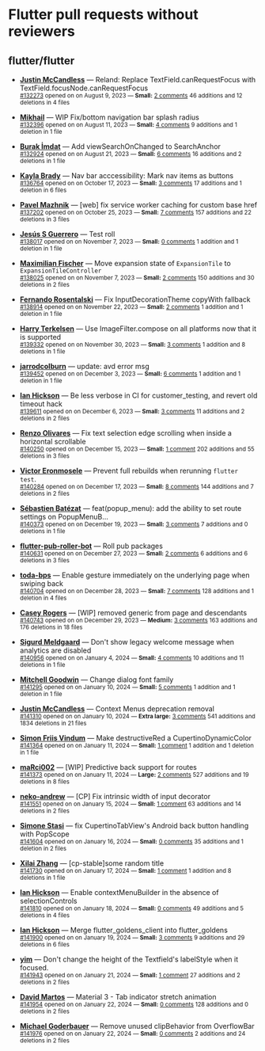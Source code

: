 # Flutter pull requests without reviewers

## flutter/flutter

* **[Justin McCandless](https://github.com/justinmc)** &mdash; Reland: Replace TextField.canRequestFocus with TextField.focusNode.canRequestFocus<br />
    <sub>[#132273](https://github.com/flutter/flutter/pull/132273) opened on on August 9, 2023 &mdash; **Small:** [2 comments](https://github.com/flutter/flutter/pull/132273) 46 additions and 12 deletions in 4 files</sub><br />

* **[Mikhail](https://github.com/mishapark)** &mdash; WIP Fix/bottom navigation bar splash radius<br />
    <sub>[#132396](https://github.com/flutter/flutter/pull/132396) opened on on August 11, 2023 &mdash; **Small:** [4 comments](https://github.com/flutter/flutter/pull/132396) 9 additions and 1 deletion in 1 file</sub><br />

* **[Burak İmdat](https://github.com/burakJs)** &mdash; Add viewSearchOnChanged to SearchAnchor<br />
    <sub>[#132924](https://github.com/flutter/flutter/pull/132924) opened on on August 21, 2023 &mdash; **Small:** [6 comments](https://github.com/flutter/flutter/pull/132924) 16 additions and 2 deletions in 1 file</sub><br />

* **[Kayla Brady](https://github.com/KaylaBrady)** &mdash; Nav bar acccessibility: Mark nav items as buttons<br />
    <sub>[#136764](https://github.com/flutter/flutter/pull/136764) opened on on October 17, 2023 &mdash; **Small:** [3 comments](https://github.com/flutter/flutter/pull/136764) 17 additions and 1 deletion in 6 files</sub><br />

* **[Pavel Mazhnik](https://github.com/p-mazhnik)** &mdash; [web] fix service worker caching for custom base href<br />
    <sub>[#137202](https://github.com/flutter/flutter/pull/137202) opened on on October 25, 2023 &mdash; **Small:** [7 comments](https://github.com/flutter/flutter/pull/137202) 157 additions and 22 deletions in 3 files</sub><br />

* **[Jesús S Guerrero](https://github.com/Jasguerrero)** &mdash; Test roll<br />
    <sub>[#138017](https://github.com/flutter/flutter/pull/138017) opened on on November 7, 2023 &mdash; **Small:** [0 comments](https://github.com/flutter/flutter/pull/138017) 1 addition and 1 deletion in 1 file</sub><br />

* **[Maximilian Fischer](https://github.com/fischerscode)** &mdash; Move expansion state of `ExpansionTile` to `ExpansionTileController`<br />
    <sub>[#138025](https://github.com/flutter/flutter/pull/138025) opened on on November 7, 2023 &mdash; **Small:** [2 comments](https://github.com/flutter/flutter/pull/138025) 150 additions and 30 deletions in 2 files</sub><br />

* **[Fernando Rosentalski](https://github.com/talski)** &mdash; Fix InputDecorationTheme copyWith fallback<br />
    <sub>[#138914](https://github.com/flutter/flutter/pull/138914) opened on on November 22, 2023 &mdash; **Small:** [2 comments](https://github.com/flutter/flutter/pull/138914) 1 addition and 1 deletion in 1 file</sub><br />

* **[Harry Terkelsen](https://github.com/harryterkelsen)** &mdash; Use ImageFilter.compose on all platforms now that it is supported<br />
    <sub>[#139332](https://github.com/flutter/flutter/pull/139332) opened on on November 30, 2023 &mdash; **Small:** [3 comments](https://github.com/flutter/flutter/pull/139332) 1 addition and 8 deletions in 1 file</sub><br />

* **[jarrodcolburn](https://github.com/jarrodcolburn)** &mdash; update: avd error msg<br />
    <sub>[#139452](https://github.com/flutter/flutter/pull/139452) opened on on December 3, 2023 &mdash; **Small:** [6 comments](https://github.com/flutter/flutter/pull/139452) 1 addition and 1 deletion in 1 file</sub><br />

* **[Ian Hickson](https://github.com/Hixie)** &mdash; Be less verbose in CI for customer_testing, and revert old timeout hack<br />
    <sub>[#139611](https://github.com/flutter/flutter/pull/139611) opened on on December 6, 2023 &mdash; **Small:** [3 comments](https://github.com/flutter/flutter/pull/139611) 11 additions and 2 deletions in 2 files</sub><br />

* **[Renzo Olivares](https://github.com/Renzo-Olivares)** &mdash; Fix text selection edge scrolling when inside a horizontal scrollable<br />
    <sub>[#140250](https://github.com/flutter/flutter/pull/140250) opened on on December 15, 2023 &mdash; **Small:** [1 comment](https://github.com/flutter/flutter/pull/140250) 202 additions and 55 deletions in 3 files</sub><br />

* **[Victor Eronmosele](https://github.com/victoreronmosele)** &mdash; Prevent full rebuilds when rerunning `flutter test`.<br />
    <sub>[#140284](https://github.com/flutter/flutter/pull/140284) opened on on December 17, 2023 &mdash; **Small:** [8 comments](https://github.com/flutter/flutter/pull/140284) 144 additions and 7 deletions in 2 files</sub><br />

* **[Sébastien Batézat](https://github.com/sbatezat)** &mdash; feat(popup_menu): add the ability to set route settings on PopupMenuB…<br />
    <sub>[#140373](https://github.com/flutter/flutter/pull/140373) opened on on December 19, 2023 &mdash; **Small:** [3 comments](https://github.com/flutter/flutter/pull/140373) 7 additions and 0 deletions in 1 file</sub><br />

* **[flutter-pub-roller-bot](https://github.com/flutter-pub-roller-bot)** &mdash; Roll pub packages<br />
    <sub>[#140631](https://github.com/flutter/flutter/pull/140631) opened on on December 27, 2023 &mdash; **Small:** [2 comments](https://github.com/flutter/flutter/pull/140631) 6 additions and 6 deletions in 3 files</sub><br />

* **[toda-bps](https://github.com/toda-bps)** &mdash; Enable gesture immediately on the underlying page when swiping back<br />
    <sub>[#140704](https://github.com/flutter/flutter/pull/140704) opened on on December 28, 2023 &mdash; **Small:** [7 comments](https://github.com/flutter/flutter/pull/140704) 128 additions and 1 deletion in 4 files</sub><br />

* **[Casey Rogers](https://github.com/caseycrogers)** &mdash; [WIP] removed generic from page and descendants<br />
    <sub>[#140743](https://github.com/flutter/flutter/pull/140743) opened on on December 29, 2023 &mdash; **Medium:** [3 comments](https://github.com/flutter/flutter/pull/140743) 163 additions and 176 deletions in 18 files</sub><br />

* **[Sigurd Meldgaard](https://github.com/sigurdm)** &mdash; Don't show legacy welcome message when analytics are disabled<br />
    <sub>[#140956](https://github.com/flutter/flutter/pull/140956) opened on on January 4, 2024 &mdash; **Small:** [4 comments](https://github.com/flutter/flutter/pull/140956) 10 additions and 11 deletions in 1 file</sub><br />

* **[Mitchell Goodwin](https://github.com/MitchellGoodwin)** &mdash; Change dialog font family<br />
    <sub>[#141295](https://github.com/flutter/flutter/pull/141295) opened on on January 10, 2024 &mdash; **Small:** [5 comments](https://github.com/flutter/flutter/pull/141295) 1 addition and 1 deletion in 1 file</sub><br />

* **[Justin McCandless](https://github.com/justinmc)** &mdash; Context Menus deprecation removal<br />
    <sub>[#141310](https://github.com/flutter/flutter/pull/141310) opened on on January 10, 2024 &mdash; **Extra large:** [3 comments](https://github.com/flutter/flutter/pull/141310) 541 additions and 1834 deletions in 21 files</sub><br />

* **[Simon Friis Vindum](https://github.com/paldepind)** &mdash; Make destructiveRed a CupertinoDynamicColor<br />
    <sub>[#141364](https://github.com/flutter/flutter/pull/141364) opened on on January 11, 2024 &mdash; **Small:** [1 comment](https://github.com/flutter/flutter/pull/141364) 1 addition and 1 deletion in 1 file</sub><br />

* **[maRci002](https://github.com/maRci002)** &mdash; [WIP] Predictive back support for routes<br />
    <sub>[#141373](https://github.com/flutter/flutter/pull/141373) opened on on January 11, 2024 &mdash; **Large:** [2 comments](https://github.com/flutter/flutter/pull/141373) 527 additions and 19 deletions in 8 files</sub><br />

* **[neko-andrew](https://github.com/neko-andrew)** &mdash; [CP] Fix intrinsic width of input decorator<br />
    <sub>[#141551](https://github.com/flutter/flutter/pull/141551) opened on on January 15, 2024 &mdash; **Small:** [1 comment](https://github.com/flutter/flutter/pull/141551) 63 additions and 14 deletions in 2 files</sub><br />

* **[Simone Stasi](https://github.com/sstasi95)** &mdash; fix CupertinoTabView's Android back button handling with PopScope<br />
    <sub>[#141604](https://github.com/flutter/flutter/pull/141604) opened on on January 16, 2024 &mdash; **Small:** [0 comments](https://github.com/flutter/flutter/pull/141604) 35 additions and 1 deletion in 2 files</sub><br />

* **[Xilai Zhang](https://github.com/XilaiZhang)** &mdash; [cp-stable]some random title<br />
    <sub>[#141730](https://github.com/flutter/flutter/pull/141730) opened on on January 17, 2024 &mdash; **Small:** [1 comment](https://github.com/flutter/flutter/pull/141730) 1 addition and 8 deletions in 1 file</sub><br />

* **[Ian Hickson](https://github.com/Hixie)** &mdash; Enable contextMenuBuilder in the absence of selectionControls<br />
    <sub>[#141810](https://github.com/flutter/flutter/pull/141810) opened on on January 18, 2024 &mdash; **Small:** [0 comments](https://github.com/flutter/flutter/pull/141810) 49 additions and 5 deletions in 4 files</sub><br />

* **[Ian Hickson](https://github.com/Hixie)** &mdash; Merge flutter_goldens_client into flutter_goldens<br />
    <sub>[#141900](https://github.com/flutter/flutter/pull/141900) opened on on January 19, 2024 &mdash; **Small:** [3 comments](https://github.com/flutter/flutter/pull/141900) 9 additions and 29 deletions in 6 files</sub><br />

* **[yim](https://github.com/yiiim)** &mdash; Don't change the height of the Textfield's labelStyle when it focused.<br />
    <sub>[#141943](https://github.com/flutter/flutter/pull/141943) opened on on January 21, 2024 &mdash; **Small:** [1 comment](https://github.com/flutter/flutter/pull/141943) 27 additions and 2 deletions in 2 files</sub><br />

* **[David Martos](https://github.com/davidmartos96)** &mdash; Material 3 - Tab indicator stretch animation<br />
    <sub>[#141954](https://github.com/flutter/flutter/pull/141954) opened on on January 22, 2024 &mdash; **Small:** [0 comments](https://github.com/flutter/flutter/pull/141954) 128 additions and 0 deletions in 2 files</sub><br />

* **[Michael Goderbauer](https://github.com/goderbauer)** &mdash; Remove unused clipBehavior from OverflowBar<br />
    <sub>[#141976](https://github.com/flutter/flutter/pull/141976) opened on on January 22, 2024 &mdash; **Small:** [0 comments](https://github.com/flutter/flutter/pull/141976) 2 additions and 24 deletions in 2 files</sub><br />

